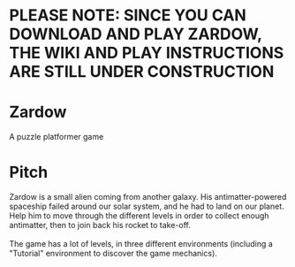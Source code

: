 # PLEASE NOTE: SINCE YOU CAN DOWNLOAD AND PLAY ZARDOW, THE WIKI AND PLAY INSTRUCTIONS ARE STILL UNDER CONSTRUCTION

# Zardow
A puzzle platformer game

# Pitch
Zardow is a small alien coming from another galaxy. His antimatter-powered spaceship failed around our solar system, and he had to land on our planet.<br>Help him to move through the different levels in order to collect enough antimatter, then to join back his rocket to take-off.<br><br>
The game has a lot of levels, in three different environments (including a "Tutorial" environment to discover the game mechanics).<br>
